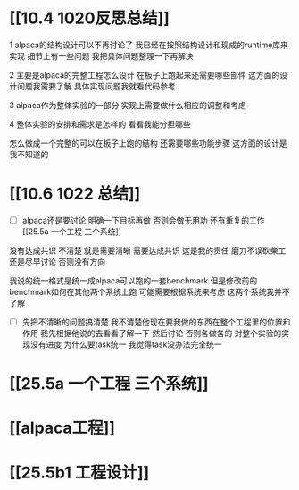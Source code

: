 # [[10.4 1020反思总结]] 

1 alpaca的结构设计可以不再讨论了 我已经在按照结构设计和现成的runtime库来实现 细节上有一些问题 我把具体问题整理一下再解决 

2 主要是alpaca的完整工程怎么设计 在板子上跑起来还需要哪些部件 这方面的设计问题我需要了解 具体实现问题我就看代码参考

3 alpaca作为整体实验的一部分 实现上需要做什么相应的调整和考虑 

4 整体实验的安排和需求是怎样的 看看我能分担哪些


怎么做成一个完整的可以在板子上跑的结构 还需要哪些功能步骤 这方面的设计是我不知道的


# [[10.6 1022 总结]]
- [ ] alpaca还是要讨论 明确一下目标再做 否则会做无用功 还有重复的工作  [[25.5a 一个工程 三个系统]]

没有达成共识 不清楚 就是需要清晰 需要达成共识 这是我的责任 磨刀不误砍柴工 
还是尽早讨论 否则没有方向 

我说的统一格式是统一成alpaca可以跑的一套benchmark 但是修改前的benchmark如何在其他两个系统上跑 可能需要根据系统来考虑 这两个系统我并不了解

- [ ] 先把不清晰的问题搞清楚 
我不清楚他现在要我做的东西在整个工程里的位置和作用 我先根据他说的去看看了解一下 然后讨论 否则各做各的 对整个实验的实现没有进度
为什么要task统一
我觉得task没办法完全统一


# [[25.5a 一个工程 三个系统]]

# [[alpaca工程]]


# [[25.5b1 工程设计]]